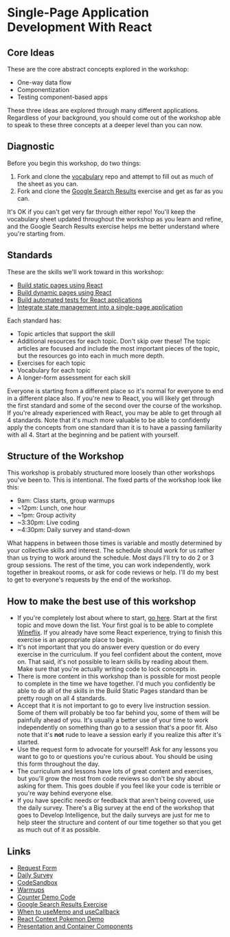 # Single-Page Application Development With React

## Core Ideas

These are the core abstract concepts explored in the workshop:

* One-way data flow
* Componentization
* Testing component-based apps

These three ideas are explored through many different applications. Regardless of your background, you should come out of the workshop able to speak to these three concepts at a deeper level than you can now.

## Diagnostic

Before you begin this workshop, do two things:

1. Fork and clone the [vocabulary](https://github.com/sikaeducation/react-testing-vocabulary) repo and attempt to fill out as much of the sheet as you can.
2. Fork and clone the [Google Search Results](https://github.com/sikaeducation/google-search-results-react) exercise and get as far as you can.

It's OK if you can't get very far through either repo! You'll keep the vocabulary sheet updated throughout the workshop as you learn and refine, and the Google Search Results exercise helps me better understand where you're starting from.

## Standards

These are the skills we'll work toward in this workshop:

* [Build static pages using React](standards/build-static-pages-react)
* [Build dynamic pages using React](standards/build-dynamic-pages-react)
* [Build automated tests for React applications](standards/build-tests-react)
* [Integrate state management into a single-page application](standards/integrate-state-management-react)

Each standard has:

* Topic articles that support the skill
* Additional resources for each topic. Don't skip over these! The topic articles are focused and include the most important pieces of the topic, but the resources go into each in much more depth.
* Exercises for each topic
* Vocabulary for each topic
* A longer-form assessment for each skill

Everyone is starting from a different place so it's normal for everyone to end in a different place also. If you're new to React, you will likely get through the first standard and some of the second over the course of the workshop. If you're already experienced with React, you may be able to get through all 4 standards. Note that it's much more valuable to be able to confidently apply the concepts from one standard than it is to have a passing familiarity with all 4. Start at the beginning and be patient with yourself.

## Structure of the Workshop

This workshop is probably structured more loosely than other workshops you've been to. This is intentional. The fixed parts of the workshop look like this:

* 9am: Class starts, group warmups
* ~12pm: Lunch, one hour
* ~1pm: Group activity
* ~3:30pm: Live coding
* ~4:30pm: Daily survey and stand-down

What happens in between those times is variable and mostly determined by your collective skills and interest. The schedule should work for us rather than us trying to work around the schedule. Most days I'll try to do 2 or 3 group sessions. The rest of the time, you can work independently, work together in breakout rooms, or ask for code reviews or help. I'll do my best to get to everyone's requests by the end of the workshop.

## How to make the best use of this workshop

* If you're completely lost about where to start, [go here](standards/build-static-pages-react). Start at the first topic and move down the list. Your first goal is to be able to complete [Wineflix](https://github.com/sikaeducation/wineflix-react). If you already have some React experience, trying to finish this exercise is an appropriate place to begin.
* It's not important that you do answer every question or do every exercise in the curriculum. If you feel confident about the content, move on. That said, it's not possible to learn skills by reading about them. Make sure that you're actually writing code to lock concepts in.
* There is more content in this workshop than is possible for most people to complete in the time we have together. I'd much you confidently be able to do all of the skills in the Build Static Pages standard than be pretty rough on all 4 standards.
* Accept that it is not important to go to every live instruction session. Some of them will probably be too far behind you, some of them will be painfully ahead of you. It's usually a better use of your time to work independently on something than go to a session that's a poor fit. Also note that it's **not** rude to leave a session early if you realize this after it's started.
* Use the request form to advocate for yourself! Ask for any lessons you want to go to or questions you're curious about. You should be using this form throughout the day.
* The curriculum and lessons have lots of great content and exercises, but you'll grow the most from code reviews so don't be shy about asking for them. This goes double if you feel like your code is terrible or you're way behind everyone else.
* If you have specific needs or feedback that aren't being covered, use the daily survey. There's a Big survey at the end of the workshop that goes to Develop Intelligence, but the daily surveys are just for me to help steer the structure and content of our time together so that you get as much out of it as possible.

## Links

* [Request Form](https://forms.gle/zBh6PgQoyZor2Dfu7)
* [Daily Survey](https://forms.gle/c9wdi9Yg1WtE4YTK8)
* [CodeSandbox](https://codesandbox.io)
* [Warmups](https://github.com/sikaeducation/november-warmups)
* [Counter Demo Code](https://github.com/kylecoberly/react-counter-nimble-demo)
* [Google Search Results Exercise](https://github.com/sikaeducation/google-search-results-react)
* [When to useMemo and useCallback](https://kentcdodds.com/blog/usememo-and-usecallback)
* [React Context Pokemon Demo](https://github.com/kylecoberly/react-context-pokemon-demo)
* [Presentation and Container Components](https://medium.com/@dan_abramov/smart-and-dumb-components-7ca2f9a7c7d0)
